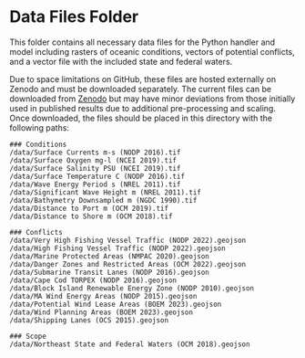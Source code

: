 # Data Files Folder

This folder contains all necessary data files for the Python handler and model including rasters of oceanic conditions, vectors of potential conflicts, and a vector file with the included state and federal waters.

Due to space limitations on GitHub, these files are hosted externally on Zenodo and must be downloaded separately. The current files can be downloaded from [Zenodo](https://zenodo.org/records/10140826) but may have minor deviations from those initially used in published results due to additional pre-processing and scaling. Once downloaded, the files should be placed in this directory with the following paths:

    ### Conditions
    /data/Surface Currents m-s (NODP 2016).tif
    /data/Surface Oxygen mg-l (NCEI 2019).tif
    /data/Surface Salinity PSU (NCEI 2019).tif
    /data/Surface Temperature C (NODP 2016).tif
    /data/Wave Energy Period s (NREL 2011).tif
    /data/Significant Wave Height m (NREL 2011).tif
    /data/Bathymetry Downsampled m (NGDC 1990).tif
    /data/Distance to Port m (OCM 2019).tif
    /data/Distance to Shore m (OCM 2018).tif

    ### Conflicts
    /data/Very High Fishing Vessel Traffic (NODP 2022).geojson
    /data/High Fishing Vessel Traffic (NODP 2022).geojson
    /data/Marine Protected Areas (NMPAC 2020).geojson
    /data/Danger Zones and Restricted Areas (OCM 2022).geojson
    /data/Submarine Transit Lanes (NODP 2016).geojson
    /data/Cape Cod TORPEX (NODP 2016).geojson
    /data/Block Island Renewable Energy Zone (NODP 2010).geojson
    /data/MA Wind Energy Areas (NODP 2015).geojson
    /data/Potential Wind Lease Areas (BOEM 2023).geojson
    /data/Wind Planning Areas (BOEM 2023).geojson
    /data/Shipping Lanes (OCS 2015).geojson

    ### Scope
    /data/Northeast State and Federal Waters (OCM 2018).geojson
